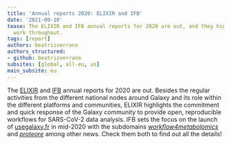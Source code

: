 ```yaml
---
title: 'Annual reports 2020: ELIXIR and IFB'
date: '2021-09-10'
tease: The ELIXIR and IFB annual reports for 2020 are out, and they highlight Galaxy
  work throughout.
tags: [report]
authors: beatrizserrano
authors_structured:
- github: beatrizserrano
subsites: [global, all-eu, us]
main_subsite: eu
---
```


The [ELIXIR](https://elixir-europe.org/sites/default/files/documents/annual-report-2020.pdf) and [IFB](https://www.france-bioinformatique.fr/en/activity-reports/) annual reports for 2020 are out. 
Besides the regular activities from the different national nodes around Galaxy and its role within the different platforms and communities, ELIXIR highlights the commitment and quick response of the Galaxy community to provide open, reproducible workflows for SARS-CoV-2 data analysis. IFB sets the focus on the launch of [usegalaxy.fr](https://usegalaxy.fr/) in mid-2020 with the subdomains [_workflow4metabolomics_](https://workflow4metabolomics.usegalaxy.fr/) and [_proteore_](https://proteore.usegalaxy.fr/static/welcome.html) among other news. Check them both to find out all the details!

